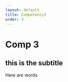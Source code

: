 ```yaml
---
layout: default
title: Competency3
order: 3
---
```


# Comp 3

## this is the subtitle 

Here are words